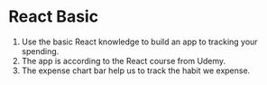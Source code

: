 # React Basic

1. Use the basic React knowledge to build an app to tracking your spending.
2. The app is according to the React course from Udemy.
3. The expense chart bar help us to track the habit we expense.
